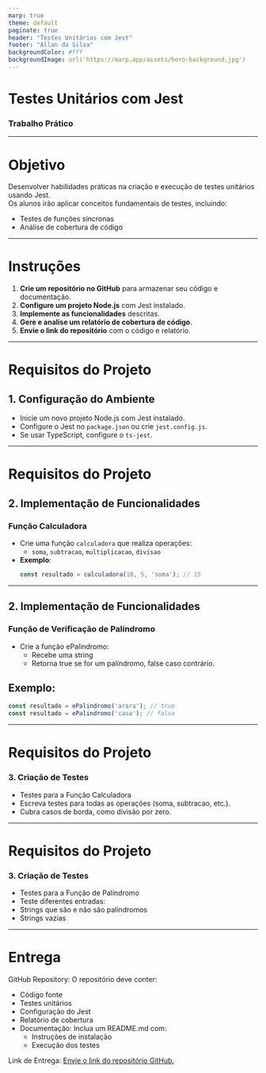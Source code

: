 ```yaml
---
marp: true
theme: default
paginate: true
header: "Testes Unitários com Jest"
footer: "Allan da Silva"
backgroundColor: #fff
backgroundImage: url('https://marp.app/assets/hero-background.jpg')
---
```


# Testes Unitários com Jest

### Trabalho Prático


---

# Objetivo

Desenvolver habilidades práticas na criação e execução de testes unitários usando Jest.  
Os alunos irão aplicar conceitos fundamentais de testes, incluindo:

- Testes de funções síncronas
- Análise de cobertura de código

---

# Instruções

1. **Crie um repositório no GitHub** para armazenar seu código e documentação.
2. **Configure um projeto Node.js** com Jest instalado.
3. **Implemente as funcionalidades** descritas.
4. **Gere e analise um relatório de cobertura de código**.
5. **Envie o link do repositório** com o código e relatório.

---

# Requisitos do Projeto

## 1. Configuração do Ambiente

- Inicie um novo projeto Node.js com Jest instalado.
- Configure o Jest no `package.json` ou crie `jest.config.js`.
- Se usar TypeScript, configure o `ts-jest`.

---

# Requisitos do Projeto

## 2. Implementação de Funcionalidades

### Função Calculadora

- Crie uma função `calculadora` que realiza operações:
  - `soma`, `subtracao`, `multiplicacao`, `divisao`
- **Exemplo**:
  ```javascript
  const resultado = calculadora(10, 5, 'soma'); // 15
  
  ```
---

## 2. Implementação de Funcionalidades
### Função de Verificação de Palíndromo
- Crie a função ePalindromo:
  - Recebe uma string
  - Retorna true se for um palíndromo, false caso contrário.

## Exemplo:

```javascript
const resultado = ePalindromo('arara'); // true
const resultado = ePalindromo('casa'); // false
```

---
# Requisitos do Projeto
### 3. Criação de Testes
- Testes para a Função Calculadora
- Escreva testes para todas as operações (soma, subtracao, etc.).
- Cubra casos de borda, como divisão por zero.

---

# Requisitos do Projeto
### 3. Criação de Testes
- Testes para a Função de Palíndromo
- Teste diferentes entradas:
- Strings que são e não são palíndromos
- Strings vazias

---

# Entrega

GitHub Repository: O repositório deve conter:

- Código fonte
- Testes unitários
- Configuração do Jest
- Relatório de cobertura
- Documentação: Inclua um README.md com:
  - Instruções de instalação
  - Execução dos testes

Link de Entrega: [Envie o link do repositório GitHub.](https://forms.gle/tfR7SXRhizPeE4fM7)

